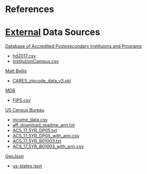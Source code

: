 References
==============================

[External](https://github.com/stibbs1998/admissions_internship/tree/master/data/external) Data Sources
==============================

 [Database of Accredited Postesecondary Instituions and Programs](https://ope.ed.gov/dapip/#/home)
  * [hd2017.csv](https://github.com/stibbs1998/admissions_internship/blob/master/data/external/hd2017.csv)
  * [InstitutionCampus.csv](https://github.com/stibbs1998/admissions_internship/blob/master/data/external/InstitutionCampus.csv)

[Matt Bellis](https://github.com/mattbellis/CARES_tools/blob/master/CARES_zipcode_data_v3.pkl)
 * [CARES_zipcode_data_v3.pkl](https://github.com/stibbs1998/admissions_internship/blob/master/data/external/CARES_zipcode_data_v3.pkl)

[MDR](https://www.mdreducation.com)
 * [FIPS.csv](https://github.com/stibbs1998/admissions_internship/blob/master/data/external/FIPS.csv)

[US Census Bureau](https://factfinder.census.gov/faces/nav/jsf/pages/index.xhtml?)
 * [income_data.csv](https://github.com/stibbs1998/admissions_internship/blob/master/data/external/income_data.csv)
 * [aff_download_readme_ann.txt](https://github.com/stibbs1998/admissions_internship/blob/master/data/external/aff_download_readme_ann.txt)
 * [ACS_17_5YR_DP05.txt](https://github.com/stibbs1998/admissions_internship/blob/master/data/external/ACS_17_5YR_DP05.txt)
 * [ACS_17_5YR_DP05_with_ann.csv](https://github.com/stibbs1998/admissions_internship/blob/master/data/external/ACS_17_5YR_DP05_with_ann.csv)
  * [ACS_17_5YR_B01003.txt](https://github.com/stibbs1998/admissions_internship/blob/master/data/external/ACS_17_5YR_B01003.txt)
 * [ACS_17_5YR_B01003_with_ann.csv](https://github.com/stibbs1998/admissions_internship/blob/master/data/external/ACS_17_5YR_B01003_with_ann.csv)
 

[GeoJson](https://github.com/PublicaMundi/MappingAPI/blob/master/data/geojson/us-states.json)
* [us-states.json](https://github.com/stibbs1998/admissions_internship/blob/master/data/external/us-states.json)

